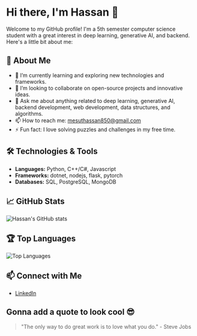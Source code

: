 # Hi there, I'm Hassan 👋

Welcome to my GitHub profile! I'm a 5th semester computer science student with a great interest in deep learning, generative AI, and backend. Here's a little bit about me:

## 🚀 About Me
- 🌱 I’m currently learning and exploring new technologies and frameworks.
- 👯 I’m looking to collaborate on open-source projects and innovative ideas.
- 💬 Ask me about anything related to deep learning, generative AI, backend development, web development, data structures, and algorithms.
- 📫 How to reach me: [mesuthassan850@gmail.com](mailto:mesuthassan850@gmail.com)
- ⚡ Fun fact: I love solving puzzles and challenges in my free time.

## 🛠️ Technologies & Tools
- **Languages:** Python, C++/C#, Javascript
- **Frameworks:** dotnet, nodejs, flask, pytorch
- **Databases:** SQL, PostgreSQL, MongoDB

## 📈 GitHub Stats
![Hassan's GitHub stats](https://github-readme-stats.vercel.app/api?username=hx88xn&show_icons=true&theme=radical)

## 🏆 Top Languages
![Top Languages](https://github-readme-stats.vercel.app/api/top-langs/?username=hx88xn&layout=compact&theme=radical)

## 📫 Connect with Me
- [LinkedIn](https://www.linkedin.com/in/muhammad-hassan-75b1b3252?utm_source=share&utm_campaign=share_via&utm_content=profile&utm_medium=android_app)
## Gonna add a quote to look cool 😎
> "The only way to do great work is to love what you do." - Steve Jobs
